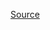 [Source](https://medium.com/@alexanderbelov/how-to-use-your-brother-printer-with-cups-on-raspberry-pi-5b712cc2b4e6)
